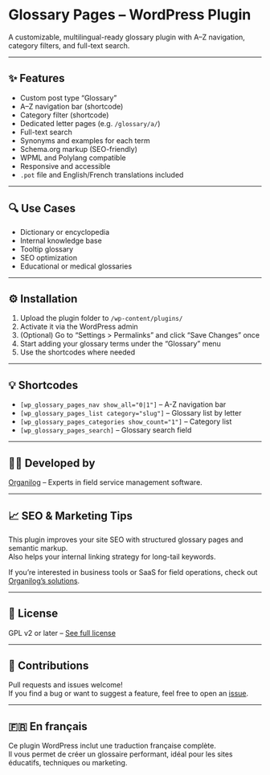# Glossary Pages – WordPress Plugin

A customizable, multilingual-ready glossary plugin with A–Z navigation, category filters, and full-text search.


---

## ✨ Features

- Custom post type “Glossary”
- A–Z navigation bar (shortcode)
- Category filter (shortcode)
- Dedicated letter pages (e.g. `/glossary/a/`)
- Full-text search
- Synonyms and examples for each term
- Schema.org markup (SEO-friendly)
- WPML and Polylang compatible
- Responsive and accessible
- `.pot` file and English/French translations included

---

## 🔍 Use Cases

- Dictionary or encyclopedia
- Internal knowledge base
- Tooltip glossary
- SEO optimization
- Educational or medical glossaries

---

## ⚙️ Installation

1. Upload the plugin folder to `/wp-content/plugins/`
2. Activate it via the WordPress admin
3. (Optional) Go to “Settings > Permalinks” and click “Save Changes” once
4. Start adding your glossary terms under the “Glossary” menu
5. Use the shortcodes where needed

---

## 💡 Shortcodes

- `[wp_glossary_pages_nav show_all="0|1"]` – A-Z navigation bar
- `[wp_glossary_pages_list category="slug"]` – Glossary list by letter
- `[wp_glossary_pages_categories show_count="1"]` – Category list
- `[wp_glossary_pages_search]` – Glossary search field

---

## 🧑‍💻 Developed by

[Organilog](https://fr.organilog.com/) – Experts in field service management software.  

---

## 📈 SEO & Marketing Tips

This plugin improves your site SEO with structured glossary pages and semantic markup.  
Also helps your internal linking strategy for long-tail keywords.

If you’re interested in business tools or SaaS for field operations, check out [Organilog’s solutions](https://fr.organilog.com/).

---

## 📜 License

GPL v2 or later – [See full license](https://www.gnu.org/licenses/gpl-2.0.html)

---

## 🤝 Contributions

Pull requests and issues welcome!  
If you find a bug or want to suggest a feature, feel free to open an [issue](https://github.com/ton-utilisateur/glossary-pages/issues).

---

## 🇫🇷 En français

Ce plugin WordPress inclut une traduction française complète.  
Il vous permet de créer un glossaire performant, idéal pour les sites éducatifs, techniques ou marketing.
